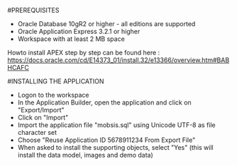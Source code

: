 #PREREQUISITES
- Oracle Database 10gR2 or higher - all editions are supported
- Oracle Application Express 3.2.1 or higher
- Workspace with at least 2 MB space

Howto install APEX step by step can be found here :
https://docs.oracle.com/cd/E14373_01/install.32/e13366/overview.htm#BABHCAFC

#INSTALLING THE APPLICATION
- Logon to the workspace
- In the Application Builder, open the application and click on "Export/Import"
- Click on "Import"
- Import the application file "mobsis.sql" using Unicode UTF-8 as file character set
- Choose "Reuse Application ID 5678911234 From Export File"
- When asked to install the supporting objects, select "Yes" (this will install the data model, images and demo data)


